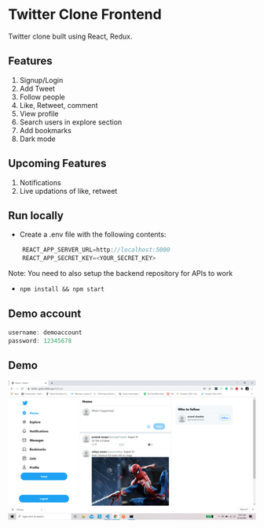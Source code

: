# Twitter Clone Frontend

Twitter clone built using React, Redux.

## Features

1. Signup/Login
2. Add Tweet
3. Follow people
4. Like, Retweet, comment
5. View profile
6. Search users in explore section
7. Add bookmarks
8. Dark mode

## Upcoming Features

1. Notifications
2. Live updations of like, retweet

## Run locally

- Create a .env file with the following contents:

```javascript
    REACT_APP_SERVER_URL=http://localhost:5000
    REACT_APP_SECRET_KEY=<YOUR_SECRET_KEY>
```
Note: You need to also setup the backend repository for APIs to work

- `npm install && npm start`

## Demo account

```javascript
username: demoaccount
password: 12345678
```

## Demo

![Feed](demo/feed.png)
